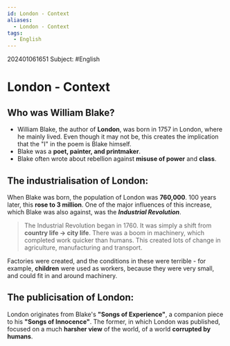 ```yaml
---
id: London - Context
aliases:
  - London - Context
tags:
  - English
---
```


202401061651
Subject: #English


# London - Context

## Who was William Blake?

- William Blake, the author of **London**, was born in 1757 in London, where he mainly lived. Even though it may not be, this creates the implication that the "I" in the poem is Blake himself.
- Blake was a **poet, painter, and printmaker**. 
- Blake often wrote about rebellion against **misuse of power** and **class**.

## The industrialisation of London:

When Blake was born, the population of London was **760,000**. 100 years later, this **rose to 3 million**. One of the major influences of this increase, which Blake was also against, was the ***Industrial Revolution***.
> The Industrial Revolution began in 1760. It was simply a shift from **country life -> city life**. There was a boom in machinery, which completed work quicker than humans. This created lots of change in agriculture, manufacturing and transport.

Factories were created, and the conditions in these were terrible - for example, **children** were used as workers, because they were very small, and could fit in and around machinery.

## The publicisation of London:

London originates from Blake's **"Songs of Experience"**, a companion piece to his **"Songs of Innocence"**. The former, in which London was published, focused on a much **harsher view** of the world, of a world **corrupted by humans**. 


